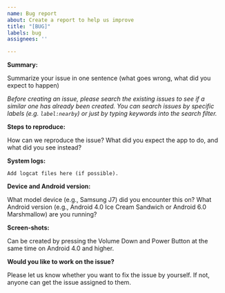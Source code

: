 ```yaml
---
name: Bug report
about: Create a report to help us improve
title: "[BUG]"
labels: bug
assignees: ''

---
```


**Summary:** 

Summarize your issue in one sentence (what goes wrong, what did you expect to happen)

_Before creating an issue, please search the existing issues to see if a similar one has already been created. You can search issues by specific labels (e.g. `label:nearby`) or just by typing keywords into the search filter._

**Steps to reproduce:** 

How can we reproduce the issue? 
What did you expect the app to do, and what did you see instead?

**System logs:**

```
Add logcat files here (if possible).

```

**Device and Android version:** 

What model device (e.g., Samsung J7) did you encounter this on?
What Android version (e.g., Android 4.0 Ice Cream Sandwich or Android 6.0 Marshmallow) are you running?
 
**Screen-shots:** 

Can be created by pressing the Volume Down and Power Button at the same time on Android 4.0 and higher.

**Would you like to work on the issue?**

Please let us know whether you want to fix the issue by yourself. If not, anyone can get the issue assigned to them.
